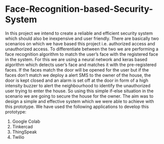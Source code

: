# Face-Recognition-based-Security-System

In this project we intend to create a reliable and efficient security system which should also be inexpensive and user friendly. There are basically two scenarios on which we have based this project i.e. authorized access and unauthorized access. 
To differentiate between the two we are performing a face recognition algorithm to match the user’s face with the registered face in the system. For this we are using a neural network and keras based algorithm which detects user’s face and matches it with the pre-registered faces. 
If the faces match the door will be opened for the user but if the faces don’t match we deploy a alert SMS to the owner of the house, the door is kept closed and an alarm is set off at the door in form of a high intensity buzzer to alert the neighbourhood to identify the unauthorized user trying to enter the house. 
So using this simple if-else situation in the scenario we are going to secure the house for the owner. The aim was to design a simple and effective system which we were able to achieve with this prototype.
We have used the following applications to develop this prototype:
1.	Google Colab
2.	Tinkercad
3.	ThingSpeak
4.	Twilio
